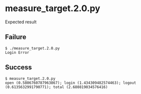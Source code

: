 # measure_target.2.0.py
Expected result

## Failure
```
$ ./measure_target.2.0.py
Login Error
```

## Success
```
$ measure_target.2.0.py
open (0.5806760787963867); login (1.434309482574463); logout (0.6135632991790771); total (2.680819034576416)
```
